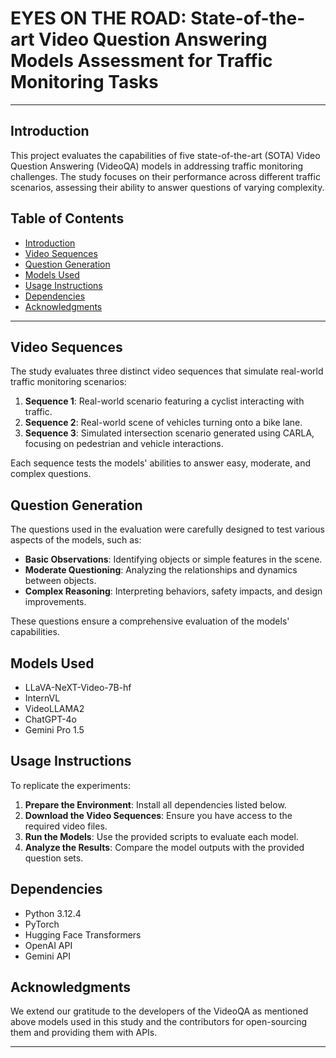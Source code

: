 # EYES ON THE ROAD: State-of-the-art Video Question Answering Models Assessment for Traffic Monitoring Tasks

---

## Introduction

This project evaluates the capabilities of five state-of-the-art (SOTA) Video Question Answering (VideoQA) models in addressing traffic monitoring challenges. The study focuses on their performance across different traffic scenarios, assessing their ability to answer questions of varying complexity.

## Table of Contents

- [Introduction](#introduction)
- [Video Sequences](#video-sequences)
- [Question Generation](#question-generation)
- [Models Used](#models-used)
- [Usage Instructions](#usage-instructions)
- [Dependencies](#dependencies)
- [Acknowledgments](#acknowledgments)

---

## Video Sequences

The study evaluates three distinct video sequences that simulate real-world traffic monitoring scenarios:

1. **Sequence 1**: Real-world scenario featuring a cyclist interacting with traffic.
2. **Sequence 2**: Real-world scene of vehicles turning onto a bike lane.
3. **Sequence 3**: Simulated intersection scenario generated using CARLA, focusing on pedestrian and vehicle interactions.

Each sequence tests the models' abilities to answer easy, moderate, and complex questions.

## Question Generation

The questions used in the evaluation were carefully designed to test various aspects of the models, such as:

- **Basic Observations**: Identifying objects or simple features in the scene.
- **Moderate Questioning**: Analyzing the relationships and dynamics between objects.
- **Complex Reasoning**: Interpreting behaviors, safety impacts, and design improvements.

These questions ensure a comprehensive evaluation of the models' capabilities.

## Models Used
- LLaVA-NeXT-Video-7B-hf
- InternVL
-  VideoLLAMA2
-  ChatGPT-4o
-  Gemini Pro 1.5



## Usage Instructions

To replicate the experiments:

1. **Prepare the Environment**: Install all dependencies listed below.
2. **Download the Video Sequences**: Ensure you have access to the required video files.
3. **Run the Models**: Use the provided scripts to evaluate each model.
4. **Analyze the Results**: Compare the model outputs with the provided question sets.

## Dependencies

- Python 3.12.4
- PyTorch
- Hugging Face Transformers
- OpenAI API
- Gemini API


## Acknowledgments

We extend our gratitude to the developers of the VideoQA as mentioned above models used in this study and the contributors for open-sourcing them and providing them with APIs.

---
